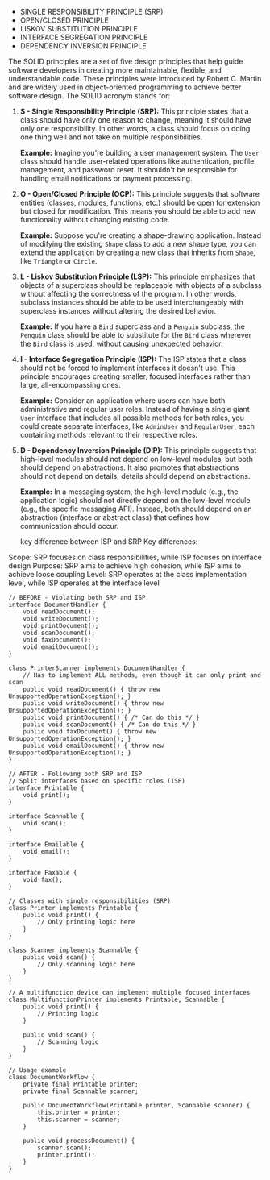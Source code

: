 * SINGLE RESPONSIBILITY PRINCIPLE (SRP)
* OPEN/CLOSED PRINCIPLE
* LISKOV SUBSTITUTION PRINCIPLE
* INTERFACE SEGREGATION PRINCIPLE
* DEPENDENCY INVERSION PRINCIPLE


The SOLID principles are a set of five design principles that help guide software developers in creating more maintainable, flexible, and understandable code. These principles were introduced by Robert C. Martin and are widely used in object-oriented programming to achieve better software design. The SOLID acronym stands for:

1. **S - Single Responsibility Principle (SRP):**
   This principle states that a class should have only one reason to change, meaning it should have only one responsibility. In other words, a class should focus on doing one thing well and not take on multiple responsibilities.

   **Example:**
   Imagine you're building a user management system. The `User` class should handle user-related operations like authentication, profile management, and password reset. It shouldn't be responsible for handling email notifications or payment processing.

2. **O - Open/Closed Principle (OCP):**
   This principle suggests that software entities (classes, modules, functions, etc.) should be open for extension but closed for modification. This means you should be able to add new functionality without changing existing code.

   **Example:**
   Suppose you're creating a shape-drawing application. Instead of modifying the existing `Shape` class to add a new shape type, you can extend the application by creating a new class that inherits from `Shape`, like `Triangle` or `Circle`.

3. **L - Liskov Substitution Principle (LSP):**
   This principle emphasizes that objects of a superclass should be replaceable with objects of a subclass without affecting the correctness of the program. In other words, subclass instances should be able to be used interchangeably with superclass instances without altering the desired behavior.

   **Example:**
   If you have a `Bird` superclass and a `Penguin` subclass, the `Penguin` class should be able to substitute for the `Bird` class wherever the `Bird` class is used, without causing unexpected behavior.

4. **I - Interface Segregation Principle (ISP):**
   The ISP states that a class should not be forced to implement interfaces it doesn't use. This principle encourages creating smaller, focused interfaces rather than large, all-encompassing ones.

   **Example:**
   Consider an application where users can have both administrative and regular user roles. Instead of having a single giant `User` interface that includes all possible methods for both roles, you could create separate interfaces, like `AdminUser` and `RegularUser`, each containing methods relevant to their respective roles.

5. **D - Dependency Inversion Principle (DIP):**
   This principle suggests that high-level modules should not depend on low-level modules, but both should depend on abstractions. It also promotes that abstractions should not depend on details; details should depend on abstractions.

   **Example:**
   In a messaging system, the high-level module (e.g., the application logic) should not directly depend on the low-level module (e.g., the specific messaging API). Instead, both should depend on an abstraction (interface or abstract class) that defines how communication should occur.




   key difference between ISP and SRP
Key differences:

Scope: SRP focuses on class responsibilities, while ISP focuses on interface design
Purpose: SRP aims to achieve high cohesion, while ISP aims to achieve loose coupling
Level: SRP operates at the class implementation level, while ISP operates at the interface level


```apex
// BEFORE - Violating both SRP and ISP
interface DocumentHandler {
    void readDocument();
    void writeDocument();
    void printDocument();
    void scanDocument();
    void faxDocument();
    void emailDocument();
}

class PrinterScanner implements DocumentHandler {
    // Has to implement ALL methods, even though it can only print and scan
    public void readDocument() { throw new UnsupportedOperationException(); }
    public void writeDocument() { throw new UnsupportedOperationException(); }
    public void printDocument() { /* Can do this */ }
    public void scanDocument() { /* Can do this */ }
    public void faxDocument() { throw new UnsupportedOperationException(); }
    public void emailDocument() { throw new UnsupportedOperationException(); }
}

// AFTER - Following both SRP and ISP
// Split interfaces based on specific roles (ISP)
interface Printable {
    void print();
}

interface Scannable {
    void scan();
}

interface Emailable {
    void email();
}

interface Faxable {
    void fax();
}

// Classes with single responsibilities (SRP)
class Printer implements Printable {
    public void print() {
        // Only printing logic here
    }
}

class Scanner implements Scannable {
    public void scan() {
        // Only scanning logic here
    }
}

// A multifunction device can implement multiple focused interfaces
class MultifunctionPrinter implements Printable, Scannable {
    public void print() {
        // Printing logic
    }
    
    public void scan() {
        // Scanning logic
    }
}

// Usage example
class DocumentWorkflow {
    private final Printable printer;
    private final Scannable scanner;
    
    public DocumentWorkflow(Printable printer, Scannable scanner) {
        this.printer = printer;
        this.scanner = scanner;
    }
    
    public void processDocument() {
        scanner.scan();
        printer.print();
    }
}